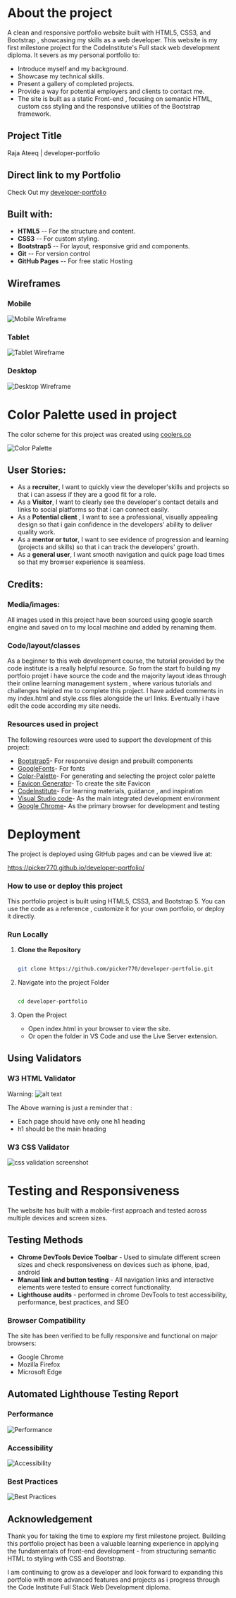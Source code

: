 ﻿# About the project

A clean and responsive portfolio website built with HTML5, CSS3, and Bootstrap , showcasing my skills as a web developer.
This website is my first milestone project for the CodeInstitute's Full stack web development diploma. It severs as my personal portfolio to:

- Introduce myself and my background.
- Showcase my technical skills.
- Present a gallery of completed projects.
- Provide a way for potential employers and clients to contact me.
- The site is built as a static Front-end , focusing on semantic HTML, custom css styling and the responsive utilities of the Bootstrap framework.

## Project Title

Raja Ateeq | developer-portfolio

## Direct link to my Portfolio

Check Out my [developer-portfolio](https://picker770.github.io/developer-portfolio/)

## Built with:

- **HTML5** -- For the structure and content.
- **CSS3** -- For custom styling.
- **Bootstrap5** -- For layout, responsive grid and components.
- **Git** -- For version control
- **GitHub Pages** -- For free static Hosting


## Wireframes

### Mobile

![Mobile Wireframe](/assets/images/wireframe-mobile.png)

### Tablet

![Tablet Wireframe](/assets/images/wireframe-tablet.png)

### Desktop

![Desktop Wireframe](/assets/images/wireframe-desktop.png)

# Color Palette used in project

The color scheme for this project was created using [coolers.co](https://coolors.co)

![Color Palette](/assets/screenshots/Screenshot%20color%20palette.png)

## User Stories:

- As a **recruiter**, I want to quickly view the developer'skills and projects so that i can assess if they are a good fit for a role.
- As a **Visitor**, I want to clearly see the developer's contact details and links to social platforms so that i can connect easily.
- As a **Potential client** , I want to see a professional, visually appealing design so that i gain confidence in the developers' ability to deliver quality work.
- As a **mentor or tutor**, I want to see evidence of progression and learning (projects and skills) so that i can track the developers' growth.
- As a **general user**, I want smooth navigation and quick page load times so that my browser experience is seamless.

## Credits:

### Media/images:

All images used in this project have been sourced using google search engine and saved on to my local machine and added by renaming them.

### Code/layout/classes

As a beginner to this web development course, the tutorial provided by the code institute is a really helpful resource. So from the start fo building my portfoio projet i have source the code and the majority
layout ideas through their online learning management system , where various tutorials and challenges heipled me to complete this project. I have added comments in my index.html and style.css files alongside the url links. Eventually i have edit the code according my site needs.

### Resources used in project

The following resources were used to support the development of this project:

- [Bootstrap5](https://getbootstrap.com/)- For responsive design and prebuilt components
- [GoogleFonts](https://fonts.google.com/)- For fonts
- [Color-Palette](https://coolors.co/)- For generating and selecting the project color palette
- [Favicon Generator](https://favicon.io/)- To create the site Favicon
- [CodeInstitute](https://codeinstitute.net/)- For learning materials, guidance , and inspiration
- [Visual Studio code](https://code.visualstudio.com/)- As the main integrated development environment
- [Google Chrome](https://www.google.com/chrome/)- As the primary browser for development and testing


# Deployment
The project is deployed using GitHub pages and can be viewed live at:

https://picker770.github.io/developer-portfolio/

### How to use or deploy this project

This portfolio project is built using HTML5, CSS3, and Bootstrap 5. You can use the code as a reference , customize it for your own portfolio, or deploy it directly.

### Run Locally

1. **Clone the Repository**

    ```bash

    git clone https://github.com/picker770/developer-portfolio.git

    ```

2. Navigate into the project Folder

    ```bash

    cd developer-portfolio

    ```

3. Open the Project
   - Open index.html in your browser to view the site.
   - Or open the folder in VS Code and use the Live Server extension.


## Using Validators

### W3 HTML Validator

Warning: ![alt text](/assets/images/warning.png)

The Above warning is just a reminder that :

- Each page should have only one h1 heading
- h1 should be the main heading

### W3 CSS Validator

![css validation screenshot](/assets/screenshots/Screenshot%202025-10-03%20105524.png)

# Testing and Responsiveness

The website has built with a mobile-first approach and tested across multiple devices and screen sizes.

## Testing Methods

- **Chrome DevTools Device Toolbar** - Used to simulate different screen sizes and check responsiveness on devices such as iphone, ipad, android
- **Manual link and button testing** - All navigation links and interactive elements were tested to ensure correct functionality.
- **Lighthouse audits** - performed in chrome DevTools to test accessibility, performance, best practices, and SEO

### Browser Compatibility

The site has been verified to be fully responsive and functional on major browsers:

- Google Chrome
- Mozilla Firefox
- Microsoft Edge


## Automated Lighthouse Testing Report

### Performance

![Performance](/assets/screenshots/performance.png)

### Accessibility

![Accessibility](/assets/screenshots/accessibility.png)

### Best Practices

![Best Practices](/assets/screenshots/bestpractices.png)

## Acknowledgement 

Thank you for taking the time to explore my first milestone project.
Building this portfolio project has been a valuable learning experience in applying the fundamentals of front-end development - from structuring semantic HTML to styling with CSS and Bootstrap.

I am continuing to grow as a developer and look forward to expanding this portfolio with more advanced features and projects as i progress through the Code Institute Full Stack Web Development diploma.
